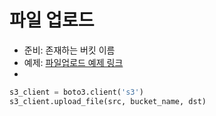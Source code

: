 # 파일 업로드
* 준비: 존재하는 버킷 이름
* 예제: [파일업로드 예제 링크](s3_upload.py)
* 
```python
s3_client = boto3.client('s3')
s3_client.upload_file(src, bucket_name, dst)
```